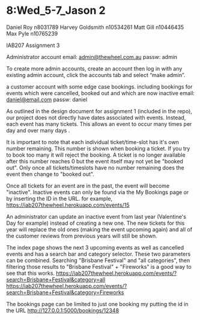 # 8:Wed_5-7_Jason 2
Daniel Roy n8031789
Harvey Goldsmith n10534261
Matt Gill n10446435
Max Pyle n10765239

IAB207 Assignment 3

Administrator account
email: admin@thewheel.com.au
passw: admin

To create more admin accounts, create an account then log in with any existing admin account, click the accounts tab and select “make admin”.

a customer account with some edge case bookings. including bookings for events which were cancelled, booked out and which are now inactive
email: daniel@email.com 
passw: daniel

As outlined in the design document for assignment 1 (included in the repo), our project does not directly have dates associated with events. Instead, each event has many tickets. This allows an event to occur many times per day and over many days .

It is important to note that each individual ticket/time-slot has it's own number remaining. 
This number is shown when booking a ticket. If you try to book too many it will reject the booking.
A ticket is no longer available after this number reaches 0 but the event itself may not yet be "booked out". Only once all tickets/timeslots have no number remaining does the event then change to "booked out".

Once all tickets for an event are in the past, the event will become "inactive". Inactive events can only be found via the My Bookings page or by inserting the ID in the URL. for example,
https://iab207thewheel.herokuapp.com/events/15

An administrator can update an inactive event from last year (Valentine's Day for example) instead of creating a new one. The new tickets for this year will replace the old ones (making the event upcoming again) and all of the customer reviews from previous years will still be shown.

The index page shows the next 3 upcoming events as well as cancelled events and has a search bar and category selector. These two parameters can be combined. Searching "Brisbane Festival" and "all categories", then filtering those results to "Brisbane Festival" + "Fireworks" is a good way to see that this works.
https://iab207thewheel.herokuapp.com/events/?search=Brisbane+Festival&category=all
https://iab207thewheel.herokuapp.com/events/?search=Brisbane+Festival&category=Fireworks

The bookings page can be limited to just one booking my putting the id in the URL
http://127.0.0.1:5000/bookings/12348
